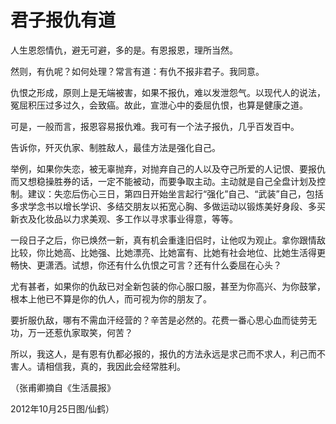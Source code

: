 # 君子报仇有道

人生恩怨情仇，避无可避，多的是。有恩报恩，理所当然。

然则，有仇呢？如何处理？常言有道：有仇不报非君子。我同意。

仇恨之形成，原则上是无端被害，如果不报仇，难以发泄怨气。以现代人的说法，冤屈积压过多过久，会致癌。故此，宣泄心中的委屈仇恨，也算是健康之道。

可是，一般而言，报恩容易报仇难。我可有一个法子报仇，几乎百发百中。

告诉你，歼灭仇家、制胜敌人，最佳方法是强化自己。

举例，如果你失恋，被无辜抛弃，对抛弃自己的人以及夺己所爱的人记恨、要报仇而又想稳操胜券的话，一定不能被动，而要争取主动。主动就是自己全盘计划及控制。建议：失恋后伤心三日，第四日开始坐言起行“强化”自己、“武装”自己，包括多求学念书以增长学识、多结交朋友以拓宽心胸、多做运动以锻炼美好身段、多买新衣及化妆品以力求美观、多工作以寻求事业得意，等等。

一段日子之后，你已焕然一新，真有机会重逢旧侣时，让他叹为观止。拿你跟情敌比较，你比她高、比她强、比她漂亮、比她富有、比她有社会地位、比她生活得更畅快、更潇洒。试想，你还有什么仇恨之可言？还有什么委屈在心头？

尤有甚者，如果你的仇敌已对全新包装的你心服口服，甚至为你高兴、为你鼓掌，根本上他已不算是你的仇人，而可视为你的朋友了。

要折服仇敌，哪有不需血汗经营的？辛苦是必然的。花费一番心思心血而徒劳无功，万一还惹仇家取笑，何苦？

所以，我这人，是有恩有仇都必报的，报仇的方法永远是求己而不求人，利己而不害人。请相信我，真的，我因此会经常胜利。

（张甫卿摘自《生活晨报》

2012年10月25日图/仙鹤）